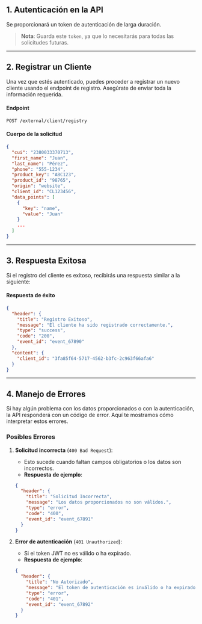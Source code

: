 

## 1. Autenticación en la API

Se proporcionará un token de autenticación de larga duración.

> **Nota**: Guarda este `token`, ya que lo necesitarás para todas las solicitudes futuras.

---

## 2. Registrar un Cliente

Una vez que estés autenticado, puedes proceder a registrar un nuevo cliente usando el endpoint de registro. Asegúrate de enviar toda la información requerida.

#### **Endpoint**
```http
POST /external/client/registry
```

#### **Cuerpo de la solicitud**
```json
{
  "cui": "2380033370713",
  "first_name": "Juan",
  "last_name": "Pérez",
  "phone": "555-1234",
  "product_key": "ABC123",
  "product_id": "98765",
  "origin": "website",
  "client_id": "CL123456",
  "data_points": [
    {
      "key": "name",
      "value": "Juan"
    }
    ...
  ]
}
```


---

## 3. Respuesta Exitosa

Si el registro del cliente es exitoso, recibirás una respuesta similar a la siguiente:

#### **Respuesta de éxito**
```json
{
  "header": {
    "title": "Registro Exitoso",
    "message": "El cliente ha sido registrado correctamente.",
    "type": "success",
    "code": "200",
    "event_id": "event_67890"
  },
  "content": {
    "client_id": "3fa85f64-5717-4562-b3fc-2c963f66afa6"
  }
}
```

---

## 4. Manejo de Errores

Si hay algún problema con los datos proporcionados o con la autenticación, la API responderá con un código de error. Aquí te mostramos cómo interpretar estos errores.

### **Posibles Errores**

1. **Solicitud incorrecta** (`400 Bad Request`):
   - Esto sucede cuando faltan campos obligatorios o los datos son incorrectos.
   - **Respuesta de ejemplo**:
   ```json
   {
     "header": {
       "title": "Solicitud Incorrecta",
       "message": "Los datos proporcionados no son válidos.",
       "type": "error",
       "code": "400",
       "event_id": "event_67891"
     }
   }
   ```

2. **Error de autenticación** (`401 Unauthorized`):
   - Si el token JWT no es válido o ha expirado.
   - **Respuesta de ejemplo**:
   ```json
   {
     "header": {
       "title": "No Autorizado",
       "message": "El token de autenticación es inválido o ha expirado.",
       "type": "error",
       "code": "401",
       "event_id": "event_67892"
     }
   }
   ```